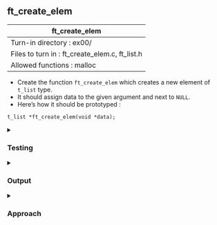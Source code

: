 ## ft_create_elem

|               ft_create_elem        |
|---------------------------------|
| Turn-in directory : ex00/       |
| Files to turn in : ft_create_elem.c, ft_list.h |
| Allowed functions : malloc       |

- Create the function <code>ft_create_elem</code> which creates a new element of <code>t_list</code> type.
- It should assign data to the given argument and next to <code>NULL</code>.
- Here’s how it should be prototyped :
```
t_list *ft_create_elem(void *data);
```

<details>

<summary><h3>Testing</h3></summary>

<pre><code>#include "ft_list.h"
#include <stdio.h>

int	main(void)
{
	char str[] = "abc";
	t_list *new;

	new = ft_create_elem(str);
	printf("%s", new->data);
	return (0);
}</code></pre>

Even though we have included a header for this exercise, we can still compile our code using <code>gcc ft_create_elem.c main.c</code> i.e., without mentioning the header. This is because our header is in the same working directory and the compiler already knows to look for it there (since we'd included this header using double quotes).

See [testing file](main.c)

</details>

<details>
<summary><h3>Output</h3></summary>

<pre><code>abc</code></pre>

</details>

<details>
<summary><h3>Approach</h3></summary>

For C12, we will be using <code>ft_list.h</code>, which includes the following structure:

<pre><code>typedef struct	s_list
{
	struct s_list	*next;
	void			*data;
}					t_list</code></pre>

This is a node in a <u>linked list</u>. This node is of the data type <code>struct s_list</code> or <code>t_list</code> (its alias). Essentially, <code>t_list</code> will contain some data in its <code>data</code> member. Its <code>next</code> member will also contain a pointer to another <code>t_list</code>. With multiple such nodes, we can create a linear data structure where each node points to the one after it i.e., a list of nodes that are linked to each other. 

For this first <a href=ft_create_elem.c>exercise</a>, we will need to create a node:
- We first allocate space for a node using <code>malloc</code>. The space required is given by <code>sizeof(t_list)</code>. <code>new</code> is a pointer to this allocated space. 
- if allocation was successful, we can populate this new node (line 21):
	- <code>data</code> will be assigned to <code>new->data</code>. Note that <code>-></code> is used instead of the <code>.</code> operator since <code>new</code> is not a <code>t_list</code> but a pointer to a <code>t_list</code>
	- <code>new->next</code> is assigned to a null pointer for now. 
- <code>new</code>, the pointer to the new node, is then returned
- if allocation had been unsuccessful, <code>new</code> would be a null pointer and hence <code>ft_create_elem</code> would return a null pointer as well. 

</details>


